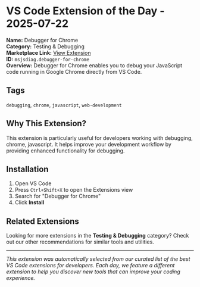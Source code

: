 # VS Code Extension of the Day - 2025-07-22

**Name:** Debugger for Chrome  
**Category:** Testing & Debugging  
**Marketplace Link:** [View Extension](https://marketplace.visualstudio.com/items?itemName=msjsdiag.debugger-for-chrome)  
**ID:** `msjsdiag.debugger-for-chrome`  
**Overview:** Debugger for Chrome enables you to debug your JavaScript code running in Google Chrome directly from VS Code.  


## Tags
`debugging`, `chrome`, `javascript`, `web-development`

## Why This Extension?

This extension is particularly useful for developers working with debugging, chrome, javascript. It helps improve your development workflow by providing enhanced functionality for debugging.

## Installation

1. Open VS Code
2. Press `Ctrl+Shift+X` to open the Extensions view
3. Search for "Debugger for Chrome"
4. Click **Install**

## Related Extensions

Looking for more extensions in the **Testing & Debugging** category? Check out our other recommendations for similar tools and utilities.

---

*This extension was automatically selected from our curated list of the best VS Code extensions for developers. Each day, we feature a different extension to help you discover new tools that can improve your coding experience.*
